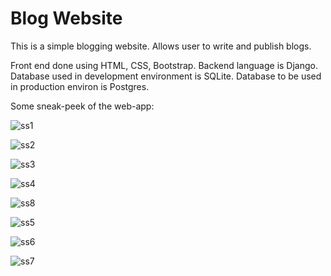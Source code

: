 # Blog Website
This is a simple blogging website.
Allows user to write and publish blogs. 


Front end done using HTML, CSS, Bootstrap.
Backend language is Django.
Database used in development environment is SQLite.
Database to be used in production environ is Postgres.

Some sneak-peek of the web-app:

![ss1](https://user-images.githubusercontent.com/46374463/109265442-92b28800-782c-11eb-906f-36caef9423a3.png)

![ss2](https://user-images.githubusercontent.com/46374463/109265522-b1188380-782c-11eb-84d8-ffc8ae75e81a.png)

![ss3](https://user-images.githubusercontent.com/46374463/109265535-b4ac0a80-782c-11eb-8991-ca47b20a1689.png)

![ss4](https://user-images.githubusercontent.com/46374463/109265542-b7a6fb00-782c-11eb-8645-1b2ee35c885f.png)

![ss8](https://user-images.githubusercontent.com/46374463/109265559-bfff3600-782c-11eb-8fb3-3c9ae6f2d507.png)

![ss5](https://user-images.githubusercontent.com/46374463/109265547-baa1eb80-782c-11eb-9d59-54f1e43738ab.png)

![ss6](https://user-images.githubusercontent.com/46374463/109265552-bd044580-782c-11eb-9eda-eb231f630541.png)

![ss7](https://user-images.githubusercontent.com/46374463/109265567-c2fa2680-782c-11eb-8be5-0267c4613be5.png)
